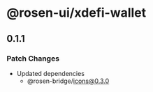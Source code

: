 # @rosen-ui/xdefi-wallet

## 0.1.1

### Patch Changes

- Updated dependencies
  - @rosen-bridge/icons@0.3.0

